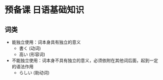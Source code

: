 # 预备课 日语基础知识
## 词类
* 能独立使用：词本身具有独立的意义
	* 書く (动词)
	* 高い (形容词)
* 不能独立使用：词本身不具有独立的意义，必须依附在其他词后面，起到一定的语法作用
	* らしい (助动词)